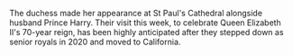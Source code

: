 The duchess made her appearance at St Paul's Cathedral alongside husband Prince Harry. 
Their visit this week, to celebrate Queen Elizabeth II's 70-year reign, 
has been highly anticipated after they stepped down as senior royals in 2020 and moved to California.
